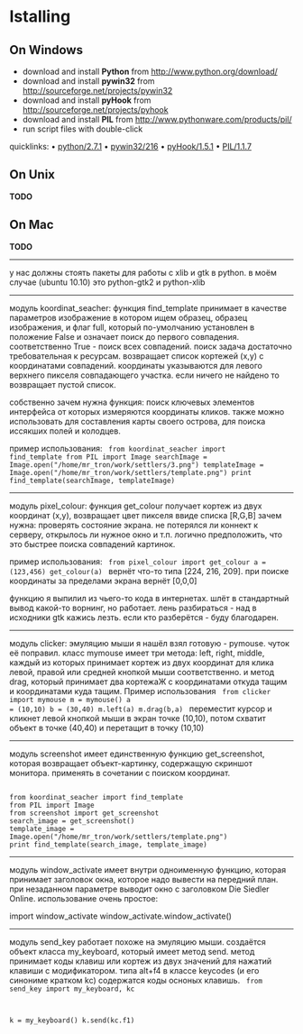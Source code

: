 # Istalling

## On Windows

 - download and install **Python** from <http://www.python.org/download/>
 - download and install **pywin32** from <http://sourceforge.net/projects/pywin32>
 - download and install **pyHook** from <http://sourceforge.net/projects/pyhook>
 - download and install **PIL** from <http://www.pythonware.com/products/pil/>
 - run script files with double-click

quicklinks:
  • [python/2.7.1](http://www.python.org/ftp/python/2.7.1/python-2.7.1.msi)
  • [pywin32/216](http://sourceforge.net/projects/pywin32/files/pywin32/Build216/pywin32-216.win32-py2.7.exe/download)
  • [pyHook/1.5.1](http://sourceforge.net/projects/pyhook/files/pyhook/1.5.1/pyHook-1.5.1.win32-py2.7.exe/download)
  • [PIL/1.1.7](http://effbot.org/downloads/PIL-1.1.7.win32-py2.7.exe)


## On Unix

**TODO**


## On Mac

**TODO**




****************************************************************************************************************



у нас должны стоять пакеты для работы с xlib и gtk в python.
в моём случае (ubuntu 10.10) это python-gtk2 и python-xlib



****************************

модуль koordinat_seacher:
функция find_template принимает в качестве параметров изображение в котором ищем образец, образец изображения, и флаг full, который по-умолчанию установлен в положение False и означает поиск до первого совпадения. соответственно True - поиск всех совпадений. поиск задача достаточно требовательная к ресурсам.
возвращает список кортежей (x,y) с координатами совпадений. координаты указываются для левого верхнего пикселя совпадающего участка. если ничего не найдено то возвращает пустой список.

собственно зачем нужна функция: поиск ключевых элементов интерфейса от которых измеряются координаты кликов. также можно использовать для составления карты своего острова, для поиска иссякших полей и колодцев.

пример использования:
<code>
from koordinat_seacher import find_template
from PIL import Image
searchImage = Image.open("/home/mr_tron/work/settlers/3.png")
templateImage = Image.open("/home/mr_tron/work/settlers/template.png")
print find_template(searchImage, templateImage)
</code>
******************************************

модуль pixel_colour:
функция get_colour получает кортеж из двух координат (x,y), возвращает цвет пикселя ввиде списка [R,G,B]
зачем нужна: проверять состояние экрана. не потерялся ли коннект к серверу, открылось ли нужное окно и т.п. логично предположить, что это быстрее поиска совпадений картинок.

пример использования:
<code>
from pixel_colour import get_colour
a = (123,456)
get_colour(a)
</code>
вернёт что-то типа [224, 216, 209]. при поиске координаты за пределами экрана вернёт [0,0,0]

функцию я выпилил из чьего-то кода в интернетах. шлёт в стандартный вывод какой-то ворнинг, но работает. лень разбираться - над в исходники gtk кажись лезть. если кто разберётся - буду благодарен.

******************************************************

модуль clicker:
эмуляцию мыши я нашёл взял готовую - pymouse. чуток её поправил. класс mymouse имеет три метода: left, right, middle, каждый из которых принимает кортеж из двух координат для клика левой, правой или средней кнопкой мыши соответственно. и метод drag, который принимает два кортежаЖ с координатами откуда тащим и координатами куда тащим.
Пример использования
<code>
from clicker import mymouse
m = mymouse()
a = (10,10)
b = (30,40)
m.left(a)
m.drag(b,a)
</code>
переместит курсор и кликнет левой кнопкой мыши в экран точке (10,10), потом схватит объект в точке (40,40) и перетащит в точку (10,10)


******************************************

модуль screenshot имеет единственную функцию get_screenshot, которая возвращает объект-картинку, содержащую скриншот монитора. применять в сочетании с поиском координат.


<code>
from koordinat_seacher import find_template
from PIL import Image
from screenshot import get_screenshot
search_image = get_screenshot()
template_image = Image.open("/home/mr_tron/work/settlers/template.png")
print find_template(search_image, template_image)
</code>


*******************************************
модуль window_activate имеет внутри одноименную функцию, которая принимает заголовок окна, которое надо вывести на передний план. при незаданном параметре выводит окно с заголовком Die Siedler Online.
использование очень простое: 

import window_activate
window_activate.window_activate() 



*******************************************
модуль send_key
работает похоже на эмуляцию мыши. создаётся объект класса my_keyboard, который имеет метод send. метод принимает коды клавиш или кортеж из двух значений для нажатий клавиши с модификатором. типа alt+f4
в классе keycodes (и его синониме кратком kc) содержатся коды осноных клавишь. 
<code>
from send_key import my_keyboard, kc

k = my_keyboard()
k.send(kc.f1)
</code>
